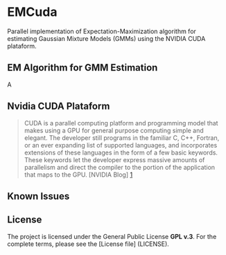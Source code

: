 EMCuda
======

Parallel implementation of Expectation-Maximization algorithm for estimating Gaussian Mixture Models (GMMs) using the NVIDIA CUDA plataform.

EM Algorithm for GMM Estimation
-------------------------------

A

Nvidia CUDA Plataform
---------------------

> CUDA is a parallel computing platform and programming model that makes using a GPU for general purpose computing simple and elegant. The developer still programs in the familiar C, C++, Fortran, or an ever expanding list of supported languages, and incorporates extensions of these languages in the form of a few basic keywords.
These keywords let the developer express massive amounts of parallelism and direct the compiler to the portion of the application that maps to the GPU. [NVIDIA Blog] [1]

Known Issues
------------

License
-------
The project is licensed under the General Public License **GPL v.3**. For the complete terms, please see the [License file] (LICENSE).


[1]: http://blogs.nvidia.com/2012/09/what-is-cuda-2/
